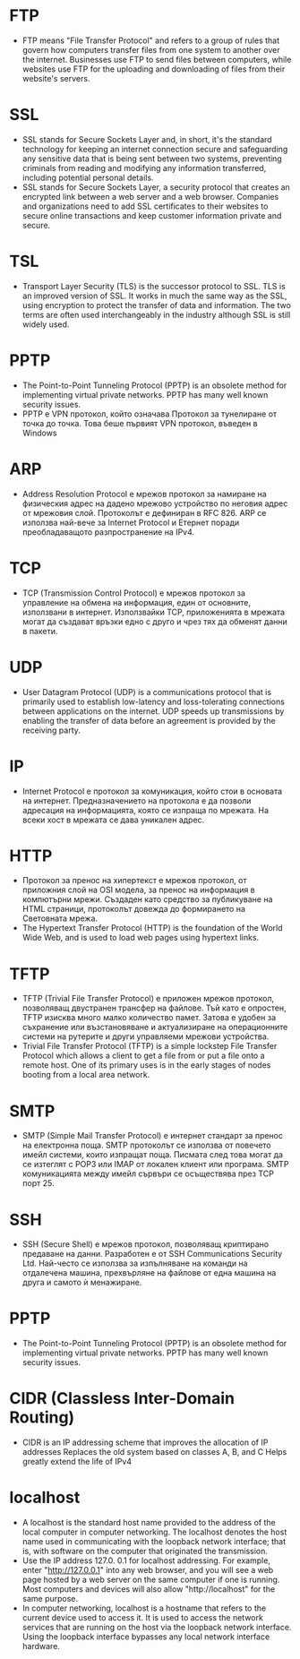# FTP
 - FTP means "File Transfer Protocol" and refers to a group of rules
that govern how computers transfer files from one system to another over the internet.
Businesses use FTP to send files between computers,
while websites use FTP for the uploading and downloading of files from their website's servers.

# SSL
 - SSL stands for Secure Sockets Layer and, in short, it's the standard technology
for keeping an internet connection secure and safeguarding any sensitive data that is being sent
between two systems, preventing criminals from reading and modifying any information transferred,
including potential personal details.
 - SSL stands for Secure Sockets Layer, a security protocol that creates an encrypted link
between a web server and a web browser. Companies and organizations need to add SSL certificates
to their websites to secure online transactions and keep customer information private and secure.

# TSL
 - Transport Layer Security (TLS) is the successor protocol to SSL. TLS is an improved version of SSL.
It works in much the same way as the SSL, using encryption to protect the transfer of data and information.
The two terms are often used interchangeably in the industry although SSL is still widely used.

# PPTP
 - The Point-to-Point Tunneling Protocol (PPTP) is an obsolete method for implementing virtual private networks.
PPTP has many well known security issues.
 - PPTP е VPN протокол, който означава Протокол за тунелиране от точка до точка.
Това беше първият VPN протокол, въведен в Windows

# ARP
 - Address Resolution Protocol е мрежов протокол за намиране на физическия адрес на
дадено мрежово устройство по неговия адрес от мрежовия слой. Протоколът е дефиниран в RFC 826.
ARP се използва най-вече за Internet Protocol и Етернет поради преобладаващото разпространение на IPv4.

# TCP
 - TCP (Transmission Control Protocol) е мрежов протокол за управление на обмена на информация, един от основните, използвани в интернет.
Използвайки TCP, приложенията в мрежата могат да създават връзки едно с друго и чрез тях да обменят данни в пакети. 

# UDP
 - User Datagram Protocol (UDP) is a communications protocol that is primarily used to establish low-latency
and loss-tolerating connections between applications on the internet.
UDP speeds up transmissions by enabling the transfer of data before an agreement is provided by the receiving party.

# IP
 - Internet Protocol е протокол за комуникация, който стои в основата на интернет. Предназначението на протокола е да позволи
адресация на информацията, която се изпраща по мрежата. На всеки хост в мрежата се дава уникален адрес.

# HTTP
 - Протокол за пренос на хипертекст е мрежов протокол, от приложния слой на OSI модела, за пренос на информация в компютърни мрежи.
Създаден като средство за публикуване на HTML страници, протоколът довежда до формирането на Световната мрежа.
 - The Hypertext Transfer Protocol (HTTP) is the foundation of the World Wide Web, and is used to load web pages using hypertext links.


# TFTP
 - TFTP (Trivial File Transfer Protocol) е приложен мрежов протокол, позволяващ двустранен трансфер на файлове.
Тъй като е опростен, TFTP изисква много малко количество памет. Затова е удобен за съхранение или възстановяване
и актуализиране на операционните системи на рутерите и други управляеми мрежови устройства.
 - Trivial File Transfer Protocol (TFTP) is a simple lockstep File Transfer Protocol which allows a client to get a file
from or put a file onto a remote host. One of its primary uses is in the early stages of nodes booting from a local area network.

# SMTP
 - SMTP (Simple Mail Transfer Protocol) е интернет стандарт за пренос на електронна поща. SMTP протоколът се използва от
повечето имейл системи, които изпращат поща. Писмата след това могат да се изтеглят с POP3 или IMAP от локален клиент или програма.
SMTP комуникацията между имейл сървъри се осъществява през TCP порт 25.

# SSH
 - SSH (Secure Shell) е мрежов протокол, позволяващ криптирано предаване на данни. Разработен е от SSH Communications Security Ltd.
Най-често се използва за изпълняване на команди на отдалечена машина, прехвърляне на файлове
от една машина на друга и самото ѝ менажиране.

# PPTP
 - The Point-to-Point Tunneling Protocol (PPTP) is an obsolete method for implementing virtual private networks.
PPTP has many well known security issues.


# CIDR (Classless Inter-Domain Routing)
 - CIDR is an IP addressing scheme that improves the allocation of IP addresses
    Replaces the old system based on classes A, B, and C
    Helps greatly extend the life of IPv4

# localhost
 - A localhost is the standard host name provided to the address of the local computer in computer networking.
The localhost denotes the host name used in communicating with the loopback network interface;
that is, with software on the computer that originated the transmission.
 - Use the IP address 127.0. 0.1 for localhost addressing. For example, enter "http://127.0.0.1" into any web browser,
and you will see a web page hosted by a web server on the same computer if one is running.
Most computers and devices will also allow "http://localhost" for the same purpose.
 - In computer networking, localhost is a hostname that refers to the current device used to access it.
It is used to access the network services that are running on the host via the loopback network interface.
Using the loopback interface bypasses any local network interface hardware.
